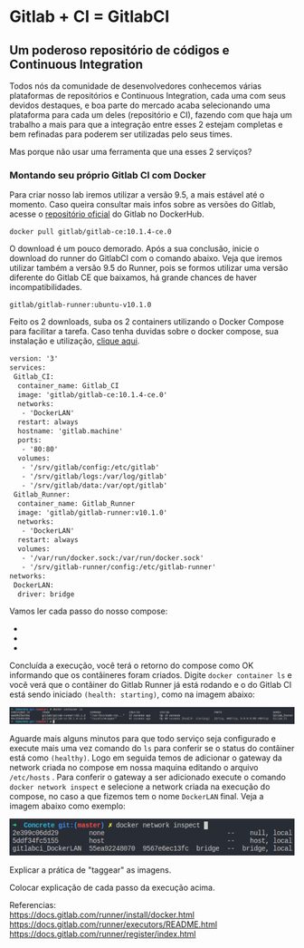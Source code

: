 
# Gitlab + CI = GitlabCI
## Um poderoso repositório de códigos e Continuous Integration

Todos nós da comunidade de desenvolvedores conhecemos várias plataformas de repositórios e Continuous Integration, cada uma com seus devidos destaques, e boa parte do mercado acaba selecionando uma plataforma para cada um deles (repositório e CI), fazendo com que haja um trabalho a mais para que a integração entre esses 2 estejam completas e bem refinadas para poderem ser utilizadas pelo seus times.

Mas porque não usar uma ferramenta que una esses 2 serviços? 

### Montando seu próprio Gitlab CI com Docker

Para criar nosso lab iremos utilizar a versão 9.5, a mais estável até o momento. Caso queira consultar mais infos sobre as versões do Gitlab, acesse o [repositório oficial](https://hub.docker.com/r/gitlab/gitlab-ce/) do Gitlab no DockerHub.

```
docker pull gitlab/gitlab-ce:10.1.4-ce.0
```

O download é um pouco demorado. Após a sua conclusão, inicie o download do runner do GitlabCI com o comando abaixo. Veja que iremos utilizar também a versão 9.5 do Runner, pois se formos utilizar uma versão diferente do Gitlab CE que baixamos, há grande chances de haver incompatibilidades.

```
gitlab/gitlab-runner:ubuntu-v10.1.0
```

Feito os 2 downloads, suba os 2 containers utilizando o Docker Compose para facilitar a tarefa. Caso tenha duvidas sobre o docker compose, sua instalação e utilização, [clique aqui](https://docs.docker.com/compose/install/).

```
version: '3'
services:
 Gitlab_CI:
  container_name: Gitlab_CI
  image: 'gitlab/gitlab-ce:10.1.4-ce.0'
  networks: 
   - 'DockerLAN'
  restart: always
  hostname: 'gitlab.machine'
  ports:
   - '80:80'
  volumes:
   - '/srv/gitlab/config:/etc/gitlab'
   - '/srv/gitlab/logs:/var/log/gitlab'
   - '/srv/gitlab/data:/var/opt/gitlab'
 Gitlab_Runner:
  container_name: Gitlab_Runner
  image: 'gitlab/gitlab-runner:v10.1.0'
  networks:
   - 'DockerLAN'
  restart: always
  volumes:
   - '/var/run/docker.sock:/var/run/docker.sock'
   - '/srv/gitlab-runner/config:/etc/gitlab-runner'
networks:
 DockerLAN:
  driver: bridge
```

Vamos ler cada passo do nosso compose:

*
*
*

Concluída a execução, você terá o retorno do compose como OK informando que os contâineres foram criados. Digite ```docker container ls``` e você verá que o contâiner do Gitlab Runner já está rodando e o do Gitlab CI está sendo iniciado ```(health: starting)```, como na imagem abaixo:

![Status](Images/gitlab_starting.png)

Aguarde mais alguns minutos para que todo serviço seja configurado e execute mais uma vez comando do ```ls``` para conferir se o status do contâiner está como ```(healthy)```. Logo em seguida temos de adicionar o gateway da network criada no compose em nossa maquina editando o arquivo ```/etc/hosts``` . Para conferir o gateway a ser adicionado execute o comando ```docker network inspect``` e selecione a network criada na execução do compose, no caso a que fizemos tem o nome ```DockerLAN```  final. Veja a imagem abaixo como exemplo:

![Status](Images/network_inspect.png)

Explicar a prática de "taggear" as imagens.

Colocar explicação de cada passo da execução acima.

Referencias:  
https://docs.gitlab.com/runner/install/docker.html  
https://docs.gitlab.com/runner/executors/README.html  
https://docs.gitlab.com/runner/register/index.html